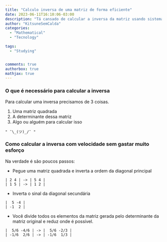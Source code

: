 ```yaml
---
title: "Calculo inversa de uma matriz de forma eficiente"
date: 2023-06-11T16:10:06-03:00
description: "Tá cansado de calcular a inversa da matriz usando sistemas lineares igual um animal?"
author: "KitsuneSemCalda"
categories:
  - "Mathematical"
  - "Tecnology"

tags:
  - "Studying"


comments: true
authorbox: true
mathjax: true
---
```


### O que é necessário para calcular a inversa

Para calcular uma inversa precisamos de 3 coisas.

1. Uma matriz quadrada
2. A determinante dessa matriz
3. Algo ou alguém para calcular isso

`" ¯\_(ツ)_/¯ "`

### Como calcular a inversa com velocidade sem gastar muito esforço

Na verdade é são poucos passos:

- Pegue uma matriz quadrada e inverta a ordem da diagonal principal

```
| 2 4 | -> | 5 4 |
| 1 5 | -> | 1 2 |
```

- Inverta o sinal da diagonal secundária

```
|  5 -4 |
| -1  2 |
```

- Você divide todos os elementos da matriz gerada pelo determinante da matriz original e reduz onde é possível.

```
|  5/6 -4/6 | -> |  5/6 -2/3 |
| -1/6  2/6 | -> | -1/6  1/3 |
```
